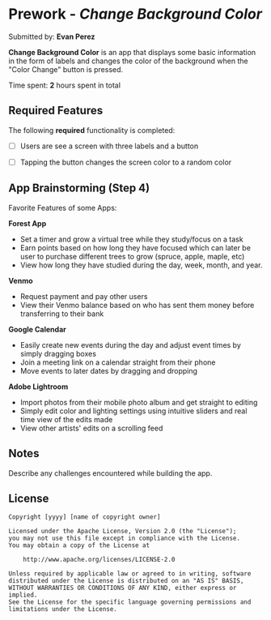 # Prework - *Change Background Color*

Submitted by: **Evan Perez**

**Change Background Color** is an app that displays some basic information in the form of labels and changes the color of the background when the "Color Change" button is pressed.

Time spent: **2** hours spent in total

## Required Features

The following **required** functionality is completed:

- [ ] Users are see a screen with three labels and a button
- [ ] Tapping the button changes the screen color to a random color
 

## App Brainstorming (Step 4)

Favorite Features of some Apps:

**Forest App**
* Set a timer and grow a virtual tree while they study/focus on a task
* Earn points based on how long they have focused which can later be user to purchase different trees to grow (spruce, apple, maple, etc)
* View how long they have studied during the day, week, month, and year.

**Venmo**
* Request payment and pay other users
* View their Venmo balance based on who has sent them money before transferring to their bank

**Google Calendar**
* Easily create new events during the day and adjust event times by simply dragging boxes
* Join a meeting link on a calendar straight from their phone
* Move events to later dates by dragging and dropping

**Adobe Lightroom**
* Import photos from their mobile photo album and get straight to editing
* Simply edit color and lighting settings using intuitive sliders and real time view of the edits made 
* View other artists' edits on a scrolling feed

## Notes

Describe any challenges encountered while building the app.

## License

    Copyright [yyyy] [name of copyright owner]

    Licensed under the Apache License, Version 2.0 (the "License");
    you may not use this file except in compliance with the License.
    You may obtain a copy of the License at

        http://www.apache.org/licenses/LICENSE-2.0

    Unless required by applicable law or agreed to in writing, software
    distributed under the License is distributed on an "AS IS" BASIS,
    WITHOUT WARRANTIES OR CONDITIONS OF ANY KIND, either express or implied.
    See the License for the specific language governing permissions and
    limitations under the License.

